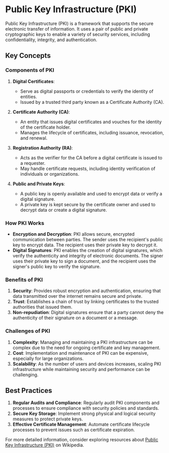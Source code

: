 # Public Key Infrastructure (PKI)

Public Key Infrastructure (PKI) is a framework that supports the secure electronic transfer of information. It uses a pair of public and private cryptographic keys to enable a variety of security services, including confidentiality, integrity, and authentication.

## Key Concepts

### Components of PKI

1. **Digital Certificates**:
   - Serve as digital passports or credentials to verify the identity of entities.
   - Issued by a trusted third party known as a Certificate Authority (CA).

2. **Certificate Authority (CA)**:
   - An entity that issues digital certificates and vouches for the identity of the certificate holder.
   - Manages the lifecycle of certificates, including issuance, revocation, and renewal.

3. **Registration Authority (RA)**:
   - Acts as the verifier for the CA before a digital certificate is issued to a requester.
   - May handle certificate requests, including identity verification of individuals or organizations.

4. **Public and Private Keys**:
   - A public key is openly available and used to encrypt data or verify a digital signature.
   - A private key is kept secure by the certificate owner and used to decrypt data or create a digital signature.

### How PKI Works

- **Encryption and Decryption**: PKI allows secure, encrypted communication between parties. The sender uses the recipient's public key to encrypt data. The recipient uses their private key to decrypt it.
- **Digital Signatures**: PKI enables the creation of digital signatures, which verify the authenticity and integrity of electronic documents. The signer uses their private key to sign a document, and the recipient uses the signer's public key to verify the signature.

### Benefits of PKI

1. **Security**: Provides robust encryption and authentication, ensuring that data transmitted over the internet remains secure and private.
2. **Trust**: Establishes a chain of trust by linking certificates to the trusted authorities that issued them.
3. **Non-repudiation**: Digital signatures ensure that a party cannot deny the authenticity of their signature on a document or a message.

### Challenges of PKI

1. **Complexity**: Managing and maintaining a PKI infrastructure can be complex due to the need for ongoing certificate and key management.
2. **Cost**: Implementation and maintenance of PKI can be expensive, especially for large organizations.
3. **Scalability**: As the number of users and devices increases, scaling PKI infrastructure while maintaining security and performance can be challenging.

## Best Practices

1. **Regular Audits and Compliance**: Regularly audit PKI components and processes to ensure compliance with security policies and standards.
2. **Secure Key Storage**: Implement strong physical and logical security measures to protect private keys.
3. **Effective Certificate Management**: Automate certificate lifecycle processes to prevent issues such as certificate expiration.

For more detailed information, consider exploring resources about [Public Key Infrastructure (PKI)](https://en.wikipedia.org/wiki/Public_key_infrastructure) on Wikipedia.
